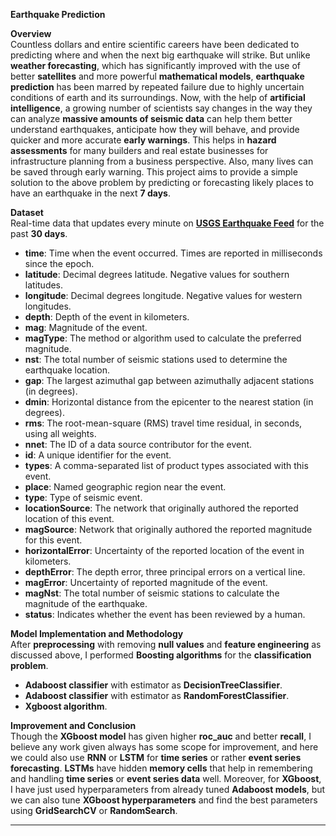 

**Earthquake Prediction**

**Overview**  
Countless dollars and entire scientific careers have been dedicated to predicting where and when the next big earthquake will strike. But unlike **weather forecasting**, which has significantly improved with the use of better **satellites** and more powerful **mathematical models**, **earthquake prediction** has been marred by repeated failure due to highly uncertain conditions of earth and its surroundings. Now, with the help of **artificial intelligence**, a growing number of scientists say changes in the way they can analyze **massive amounts of seismic data** can help them better understand earthquakes, anticipate how they will behave, and provide quicker and more accurate **early warnings**. This helps in **hazard assessments** for many builders and real estate businesses for infrastructure planning from a business perspective. Also, many lives can be saved through early warning. This project aims to provide a simple solution to the above problem by predicting or forecasting likely places to have an earthquake in the next **7 days**.

**Dataset**  
Real-time data that updates every minute on [**USGS Earthquake Feed**](https://earthquake.usgs.gov/earthquakes/feed/v1.0/csv.php) for the past **30 days**.

- **time**: Time when the event occurred. Times are reported in milliseconds since the epoch.
- **latitude**: Decimal degrees latitude. Negative values for southern latitudes.
- **longitude**: Decimal degrees longitude. Negative values for western longitudes.
- **depth**: Depth of the event in kilometers.
- **mag**: Magnitude of the event.
- **magType**: The method or algorithm used to calculate the preferred magnitude.
- **nst**: The total number of seismic stations used to determine the earthquake location.
- **gap**: The largest azimuthal gap between azimuthally adjacent stations (in degrees).
- **dmin**: Horizontal distance from the epicenter to the nearest station (in degrees).
- **rms**: The root-mean-square (RMS) travel time residual, in seconds, using all weights.
- **nnet**: The ID of a data source contributor for the event.
- **id**: A unique identifier for the event.
- **types**: A comma-separated list of product types associated with this event.
- **place**: Named geographic region near the event.
- **type**: Type of seismic event.
- **locationSource**: The network that originally authored the reported location of this event.
- **magSource**: Network that originally authored the reported magnitude for this event.
- **horizontalError**: Uncertainty of the reported location of the event in kilometers.
- **depthError**: The depth error, three principal errors on a vertical line.
- **magError**: Uncertainty of reported magnitude of the event.
- **magNst**: The total number of seismic stations to calculate the magnitude of the earthquake.
- **status**: Indicates whether the event has been reviewed by a human.

**Model Implementation and Methodology**  
After **preprocessing** with removing **null values** and **feature engineering** as discussed above, I performed **Boosting algorithms** for the **classification problem**.

- **Adaboost classifier** with estimator as **DecisionTreeClassifier**.
- **Adaboost classifier** with estimator as **RandomForestClassifier**.
- **Xgboost algorithm**.

**Improvement and Conclusion**  
Though the **XGboost model** has given higher **roc_auc** and better **recall**, I believe any work given always has some scope for improvement, and here we could also use **RNN** or **LSTM** for **time series** or rather **event series forecasting**. **LSTMs** have hidden **memory cells** that help in remembering and handling **time series** or **event series data** well. Moreover, for **XGboost**, I have just used hyperparameters from already tuned **Adaboost models**, but we can also tune **XGboost hyperparameters** and find the best parameters using **GridSearchCV** or **RandomSearch**.

---

